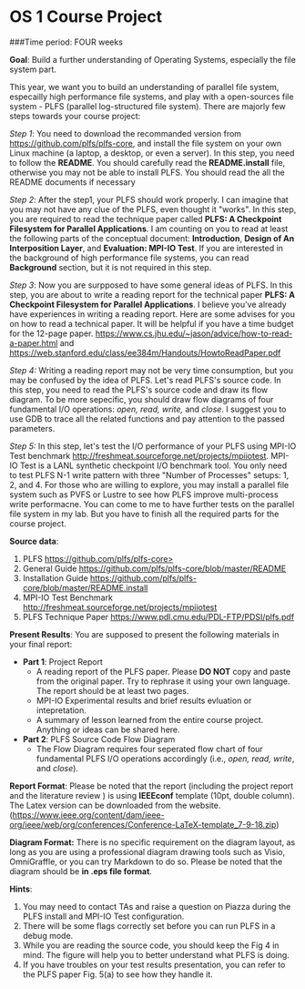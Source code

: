 # OS 1 Course Project  

###Time period: FOUR weeks

**Goal**: Build a further understanding of Operating Systems, especially the file system part.

This year, we want you to build an understanding of parallel file system, especailly high performance file systems, and play with a open-sources file system - PLFS (parallel log-structured file system). There are majorly few steps towards your course project:

*Step 1*: You need to download the recommanded version from <https://github.com/plfs/plfs-core>, and install the file system on your own Linux machine (a laptop, a desktop, or even a server). In this step, you need to follow the **README**. You should carefully read the **README.install** file, otherwise you may not be able to install PLFS.  You should read the all the README documents if necessary  

*Step 2*: After the step1, your PLFS should work properly. I can imagine that you may not have any clue of the PLFS, even thought it "works". In this step, you are required to read the technique paper called **PLFS: A Checkpoint Filesystem for Parallel Applications**. I am counting on you to read at least the following parts of the conceptual document: **Introduction**, **Design of An Interposition Layer**, and **Evaluation: MPI-IO Test**. If you are interested in the background of high performance file systems, you can read **Background** section, but it is not required in this step.

*Step 3*: Now you are surpposed to have some general ideas of PLFS. In this step, you are about to write a reading report for the technical paper **PLFS: A Checkpoint Filesystem for Parallel Applications**. I believe you've already have experiences in writing a reading report. Here are some advises for you on how to read a technical paper. It will be helpful if you have a time budget for the 12-page paper. <https://www.cs.jhu.edu/~jason/advice/how-to-read-a-paper.html> and <https://web.stanford.edu/class/ee384m/Handouts/HowtoReadPaper.pdf>

*Step 4:* Writing a reading report may not be very time consumption, but you may be confused by the idea of PLFS. Let's read PLFS's source code. In this step, you need to read the PLFS's source code and draw its flow diagram. To be more sepecific, you should draw flow diagrams of four fundamental I/O operations: *open, read, write,* and *close*. I suggest you to use GDB to trace all the related functions and pay attention to the passed parameters.  

*Step 5:* In this step, let's test the I/O performance of your PLFS using MPI-IO Test benchmark <http://freshmeat.sourceforge.net/projects/mpiiotest>. MPI-IO Test is a LANL synthetic checkpoint I/O benchmark tool. You only need to test PLFS N-1 write pattern with three "Number of Processes" setups: 1, 2, and 4. For those who are willing to explore, you may install a parallel file system such as PVFS or Lustre to see how PLFS improve multi-process write performacne. You can come to me to have further tests on the  parallel file system in my lab. But you have to finish all the required parts for the course project.

**Source data**: 

1. PLFS https://github.com/plfs/plfs-core>
2. General Guide <https://github.com/plfs/plfs-core/blob/master/README>
3. Installation Guide <https://github.com/plfs/plfs-core/blob/master/README.install>
4. MPI-IO Test Benchmark http://freshmeat.sourceforge.net/projects/mpiiotest
5. PLFS Technique Paper <https://www.pdl.cmu.edu/PDL-FTP/PDSI/plfs.pdf>

**Present Results**: You are supposed to present the following materials in your final report:

- **Part 1**: Project Report 
  - A reading report of the PLFS paper. Please  **DO NOT** copy and paste from the original paper. Try to rephrase it using your own language. The report should be at least two pages. 
  - MPI-IO Experimental results and brief results evluation or intepretation.
  - A summary of lesson learned from the entire course project. Anything or ideas can be shared here.
- **Part 2**: PLFS Source Code Flow Diagram
  - The Flow Diagram requires four seperated flow chart of four fundamental PLFS I/O operations accordingly (i.e., *open, read, write*, and *close*). 

**Report Format**: Please be noted that the report (including the project report and the literature review ) is using **IEEEconf** template (10pt, double column). The Latex version can be downloaded from the website. (https://www.ieee.org/content/dam/ieee-org/ieee/web/org/conferences/Conference-LaTeX-template_7-9-18.zip)

**Diagram Format:** There is no specific requirement on the diagram layout, as long as you are using a professional diagram drawing tools such as Visio, OmniGraffle, or you can try Markdown to do so. Please be noted that the diagram should be **in .eps file format**.

**Hints**: 

1. You may need to contact TAs and raise a question on Piazza during the PLFS install and MPI-IO Test configuration.
2. There will be some flags correctly set before you can run PLFS in a debug mode.
3. While you are reading the source code, you should keep the Fig 4 in mind. The figure will help you to better understand what PLFS is doing. 
4. If you have troubles on your test results presentation, you can refer to the PLFS paper Fig. 5(a) to see how they handle it. 

